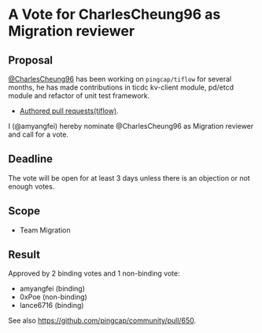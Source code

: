 # A Vote for CharlesCheung96 as Migration reviewer

## Proposal

[@CharlesCheung96](https://github.com/CharlesCheung96) has been working on `pingcap/tiflow` for several months, he has made contributions in ticdc kv-client module, pd/etcd module and refactor of unit test framework.

* [Authored pull requests(tiflow)](https://github.com/pingcap/tiflow/pulls?q=is%3Apr+author%3ACharlesCheung96+is%3Aclosed).

I (@amyangfei) hereby nominate @CharlesCheung96 as Migration reviewer and call for a vote.

## Deadline

The vote will be open for at least 3 days unless there is an objection or not enough votes.

## Scope

* Team Migration

## Result

Approved by 2 binding votes and 1 non-binding vote:

* amyangfei (binding)
* 0xPoe (non-binding)
* lance6716 (binding)

See also https://github.com/pingcap/community/pull/650.
